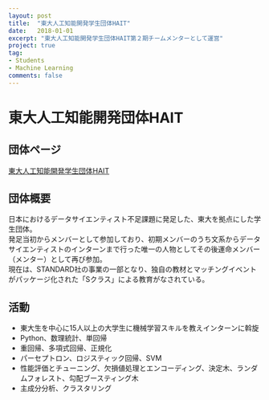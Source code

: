 ```yaml
---
layout: post
title:  "東大人工知能開発学生団体HAIT"
date:   2018-01-01
excerpt: "東大人工知能開発学生団体HAIT第２期チームメンターとして運営"
project: true
tag:
- Students
- Machine Learning
comments: false
---
```


# 東大人工知能開発団体HAIT

## 団体ページ
[東大人工知能開発学生団体HAIT](https://www.ut-aihait.com/)

## 団体概要
日本におけるデータサイエンティスト不足課題に発足した、東大を拠点にした学生団体。  
発足当初からメンバーとして参加しており、初期メンバーのうち文系からデータサイエンティストのインターンまで行った唯一の人物としてその後運命メンバー（メンター）として再び参加。  
現在は、STANDARD社の事業の一部となり、独自の教材とマッチングイベントがパッケージ化された「Sクラス」による教育がなされている。


## 活動

- 東大生を中心に15人以上の大学生に機械学習スキルを教えインターンに斡旋
- Python、数理統計、単回帰
- 重回帰、多項式回帰、正規化
- パーセプトロン、ロジスティック回帰、SVM
- 性能評価とチューニング、欠損値処理とエンコーディング、決定木、ランダムフォレスト、勾配ブースティング木
- 主成分分析、クラスタリング